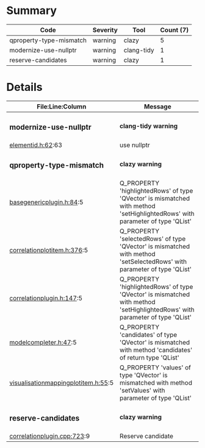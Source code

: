 # Summary
| Code | Severity | Tool | Count (7) |
|---|---|---|---|
| qproperty-type-mismatch | warning | clazy | 5 |
| modernize-use-nullptr | warning | clang-tidy | 1 |
| reserve-candidates | warning | clazy | 1 |
# Details
| File:Line:Column | Message |
|---|---|
| <h3>modernize-use-nullptr</h3> | <h4>clang-tidy warning</h4> |
| [elementid.h:62](https://github.com/graphia-app/graphia/blob/master/source/shared/graph/elementid.h#L62 "source/shared/graph/elementid.h:62"):63 | use nullptr |
| <h3>qproperty-type-mismatch</h3> | <h4>clazy warning</h4> |
| [basegenericplugin.h:84](https://github.com/graphia-app/graphia/blob/master/source/shared/plugins/basegenericplugin.h#L84 "source/shared/plugins/basegenericplugin.h:84"):5 | Q_PROPERTY 'highlightedRows' of type 'QVector<int>' is mismatched with method 'setHighlightedRows' with parameter of type 'QList<int>' |
| [correlationplotitem.h:376](https://github.com/graphia-app/graphia/blob/master/source/plugins/correlation/correlationplotitem.h#L376 "source/plugins/correlation/correlationplotitem.h:376"):5 | Q_PROPERTY 'selectedRows' of type 'QVector<int>' is mismatched with method 'setSelectedRows' with parameter of type 'QList<int>' |
| [correlationplugin.h:147](https://github.com/graphia-app/graphia/blob/master/source/plugins/correlation/correlationplugin.h#L147 "source/plugins/correlation/correlationplugin.h:147"):5 | Q_PROPERTY 'highlightedRows' of type 'QVector<int>' is mismatched with method 'setHighlightedRows' with parameter of type 'QList<int>' |
| [modelcompleter.h:47](https://github.com/graphia-app/graphia/blob/master/source/shared/utils/modelcompleter.h#L47 "source/shared/utils/modelcompleter.h:47"):5 | Q_PROPERTY 'candidates' of type 'QVector<QModelIndex>' is mismatched with method 'candidates' of return type 'QList<QModelIndex>' |
| [visualisationmappingplotitem.h:55](https://github.com/graphia-app/graphia/blob/master/source/app/ui/visualisations/visualisationmappingplotitem.h#L55 "source/app/ui/visualisations/visualisationmappingplotitem.h:55"):5 | Q_PROPERTY 'values' of type 'QVector<double>' is mismatched with method 'setValues' with parameter of type 'QList<double>' |
| <h3>reserve-candidates</h3> | <h4>clazy warning</h4> |
| [correlationplugin.cpp:723](https://github.com/graphia-app/graphia/blob/master/source/plugins/correlation/correlationplugin.cpp#L723 "source/plugins/correlation/correlationplugin.cpp:723"):9 | Reserve candidate |

